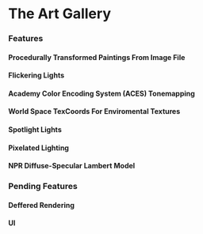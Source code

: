 # The Art Gallery

### Features

#### Procedurally Transformed Paintings From Image File

#### Flickering Lights

#### Academy Color Encoding System (ACES) Tonemapping

#### World Space TexCoords For Enviromental Textures

#### Spotlight Lights

#### Pixelated Lighting

#### NPR Diffuse-Specular Lambert Model

### Pending Features

#### Deffered Rendering

#### UI



